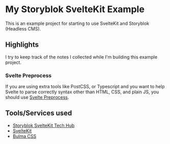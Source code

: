 # My Storyblok SvelteKit Example

This is an example project for starting to use SvelteKit and Storyblok (Headless CMS).

## Highlights
I try to keep track of the notes I collected while I'm building this example project.

### Svelte Preprocess
If you are using extra tools like PostCSS, or Typescript and you want to help Svelte to parse correctly syntax other than HTML, CSS, and plain JS, you should use [Svelte Preprocess](https://github.com/sveltejs/svelte-preprocess).


## Tools/Services used

- [Storyblok SvelteKit Tech Hub](https://www.storyblok.com/tc/sveltekit)
- [SvelteKit](https://kit.svelte.dev/)
- [Bulma CSS](https://bulma.io/documentation/overview/start/)
